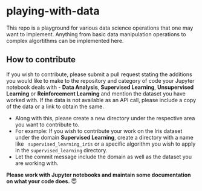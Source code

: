 # playing-with-data

This repo is a playground for various data science operations that one may want to implement. Anything from basic data manipulation operations to complex algortithms can be implemented here. 

## How to contribute
If you wish to contribute, please submit a pull request stating the additions you would like to make to the repository and category of code your Jupyter notebook deals with  - **Data Analysis**, **Supervised Learning**, **Unsupervised Learning** or **Reinforcement Learning** and mention the dataset you have worked with. If the data is not available as an API call, please include a copy of the data or a link to obtain the same.

* Along with this, please create a new directory under the respective area you want to contribute to. 
* For example: If you wish to contribute your work on the Iris dataset under the domain **Supervised Learning**, create a directory with a name like ``` supervised_learning_iris``` or a specific algorithm you wish to apply in the ```supervised_learning``` directory.
* Let the commit message include the domain as well as the dataset you are working with.<br>

**Please work with Jupyter notebooks and maintain some documentation on what your code does.** :innocent:
